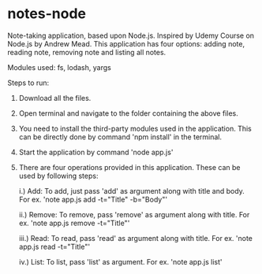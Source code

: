 # notes-node
Note-taking application, based upon Node.js. Inspired by Udemy Course on Node.js by Andrew Mead.
This application has four options: adding note, reading note, removing note and listing all notes.

Modules used: fs, lodash, yargs

Steps to run:

1. Download all the files.
2. Open terminal and navigate to the folder containing the above files.
3. You need to install the third-party modules used in the application. 
   This can be directly done by command 'npm install' in the terminal.
4. Start the application by command 'node app.js'
5. There are four operations provided in this application. These can be used by following steps:
   
   i.) Add: To add, just pass 'add' as argument along with title and body. For ex. 'note app.js add -t="Title" -b="Body"'
   
   ii.) Remove: To remove, pass 'remove' as argument along with title. For ex. 'note app.js remove -t="Title"'
   
   iii.) Read: To read, pass 'read' as argument along with title. For ex. 'note app.js read -t="Title"'
   
   iv.) List: To list, pass 'list' as argument. For ex. 'note app.js list'
